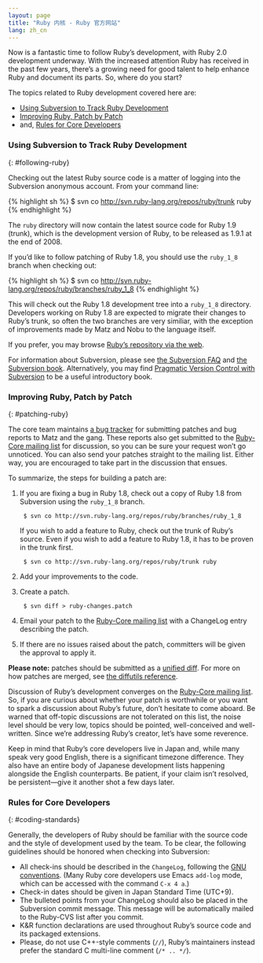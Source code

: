 ```yaml
---
layout: page
title: "Ruby 内核 - Ruby 官方网站"
lang: zh_cn
---
```


Now is a fantastic time to follow Ruby’s development, with Ruby 2.0
development underway. With the increased attention Ruby has received in
the past few years, there’s a growing need for good talent to help
enhance Ruby and document its parts. So, where do you start?

The topics related to Ruby development covered here are:

* [Using Subversion to Track Ruby Development](#following-ruby)
* [Improving Ruby, Patch by Patch](#patching-ruby)
* and, [Rules for Core Developers](#coding-standards)

### Using Subversion to Track Ruby Development
{: #following-ruby}

Checking out the latest Ruby source code is a matter of logging into the
Subversion anonymous account. From your command line:

{% highlight sh %}
$ svn co http://svn.ruby-lang.org/repos/ruby/trunk ruby
{% endhighlight %}

The `ruby` directory will now contain the latest source code for Ruby
1.9 (trunk), which is the development version of Ruby, to be released as
1.9.1 at the end of 2008.

If you’d like to follow patching of Ruby 1.8, you should use the
`ruby_1_8` branch when checking out:

{% highlight sh %}
$ svn co http://svn.ruby-lang.org/repos/ruby/branches/ruby_1_8
{% endhighlight %}

This will check out the Ruby 1.8 development tree into a `ruby_1_8`
directory. Developers working on Ruby 1.8 are expected to migrate their
changes to Ruby’s trunk, so often the two branches are very similiar,
with the exception of improvements made by Matz and Nobu to the language
itself.

If you prefer, you may browse [Ruby’s repository via the web][1].

For information about Subversion, please see [the Subversion FAQ][2] and
[the Subversion book][3]. Alternatively, you may find [Pragmatic Version
Control with Subversion][4] to be a useful introductory book.

### Improving Ruby, Patch by Patch
{: #patching-ruby}

The core team maintains [a bug tracker][5] for submitting patches and
bug reports to Matz and the gang. These reports also get submitted to
the [Ruby-Core mailing list](/en/community/mailing-lists/) for
discussion, so you can be sure your request won’t go unnoticed. You can
also send your patches straight to the mailing list. Either way, you are
encouraged to take part in the discussion that ensues.

To summarize, the steps for building a patch are:

1.  If you are fixing a bug in Ruby 1.8, check out a copy of Ruby 1.8
    from Subversion using the `ruby_1_8` branch.

         $ svn co http://svn.ruby-lang.org/repos/ruby/branches/ruby_1_8

    If you wish to add a feature to Ruby, check out the trunk of Ruby’s
    source. Even if you wish to add a feature to Ruby 1.8, it has to be
    proven in the trunk first.

         $ svn co http://svn.ruby-lang.org/repos/ruby/trunk ruby

2.  Add your improvements to the code.
3.  Create a patch.

         $ svn diff > ruby-changes.patch

4.  Email your patch to the [Ruby-Core mailing
    list](/en/community/mailing-lists/) with a ChangeLog entry
    describing the patch.
5.  If there are no issues raised about the patch, committers will be
    given the approval to apply it.

**Please note:** patches should be submitted as a [unified diff][6]. For
more on how patches are merged, see [the diffutils reference][7].

Discussion of Ruby’s development converges on the [Ruby-Core mailing
list](/en/community/mailing-lists/). So, if you are curious
about whether your patch is worthwhile or you want to spark a discussion
about Ruby’s future, don’t hesitate to come aboard. Be warned that
off-topic discussions are not tolerated on this list, the noise level
should be very low, topics should be pointed, well-conceived and
well-written. Since we’re addressing Ruby’s creator, let’s have some
reverence.

Keep in mind that Ruby’s core developers live in Japan and, while many
speak very good English, there is a significant timezone difference.
They also have an entire body of Japanese development lists happening
alongside the English counterparts. Be patient, if your claim isn’t
resolved, be persistent—give it another shot a few days later.

### Rules for Core Developers
{: #coding-standards}

Generally, the developers of Ruby should be familiar with the source
code and the style of development used by the team. To be clear, the
following guidelines should be honored when checking into Subversion:

* All check-ins should be described in the `ChangeLog`, following the
  [GNU conventions][8]. (Many Ruby core developers use Emacs `add-log`
  mode, which can be accessed with the command `C-x 4 a`.)
* Check-in dates should be given in Japan Standard Time (UTC+9).
* The bulleted points from your ChangeLog should also be placed in the
  Subversion commit message. This message will be automatically mailed
  to the Ruby-CVS list after you commit.
* K&amp;R function declarations are used throughout Ruby’s source code
  and its packaged extensions.
* Please, do not use C++-style comments (`//`), Ruby’s maintainers
  instead prefer the standard C multi-line comment (`/* .. */`).



[1]: http://svn.ruby-lang.org/cgi-bin/viewvc.cgi/
[2]: http://subversion.apache.org/faq.html
[3]: http://svnbook.org
[4]: http://www.pragmaticprogrammer.com/titles/svn/
[5]: https://bugs.ruby-lang.org/
[6]: http://www.gnu.org/software/diffutils/manual/html_node/Unified-Format.html
[7]: http://www.gnu.org/software/diffutils/manual/html_node/Merging-with-patch.html#Merging%20with%20patch
[8]: http://www.gnu.org/prep/standards/standards.html#Change-Logs
